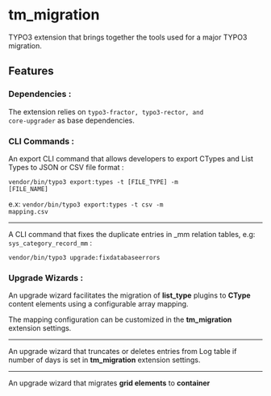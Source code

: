 # tm_migration
TYPO3 extension that brings together the tools used for a major TYPO3 migration.

## Features
### Dependencies :
The extension relies on <code>typo3-fractor, typo3-rector, and core-upgrader</code> as base dependencies.

### CLI Commands :
An export CLI command that allows developers to export CTypes and List Types to JSON or CSV file format :

<code>vendor/bin/typo3 export:types -t [FILE_TYPE] -m [FILE_NAME]</code>

e.x: <code>vendor/bin/typo3 export:types -t csv -m mapping.csv</code>

<hr />

A CLI command that fixes the duplicate entries in _mm relation tables, e.g: <code>sys_category_record_mm</code> :

<code>vendor/bin/typo3 upgrade:fixdatabaseerrors</code>

### Upgrade Wizards :
An upgrade wizard facilitates the migration of <b>list_type</b> plugins to <b>CType</b> content elements using a configurable array mapping.

The mapping configuration can be customized in the <b>tm_migration</b> extension settings.

<hr />

An upgrade wizard that truncates or deletes entries from Log table if number of days is set in <b>tm_migration</b> extension settings.

<hr />

An upgrade wizard that migrates <b>grid elements</b> to <b>container</b>